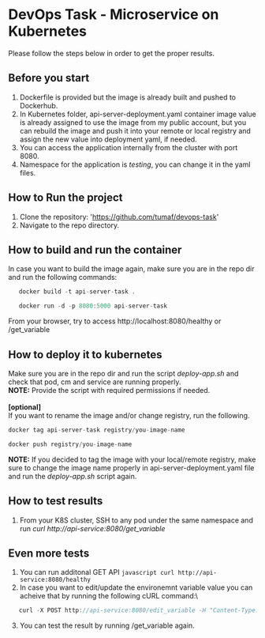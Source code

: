 # DevOps Task - Microservice on Kubernetes

Please follow the steps below in order to get the proper results.

## Before you start
1. Dockerfile is provided but the image is already built and pushed to Dockerhub.
2. In Kubernetes folder, api-server-deployment.yaml container image value is already assigned to use the image from my public account, but you can rebuild the image and push it into your remote or local registry and assign the new value into deployment yaml, if needed.
3. You can access the application internally from the cluster with port 8080.
4. Namespace for the application is *testing*, you can change it in the yaml files.

## How to Run the project
1. Clone the repository: 'https://github.com/tumaf/devops-task'
2. Navigate to the repo directory.

## How to build and run the container
In case you want to build the image again, make sure you are in the repo dir and run the following commands:

```javascript
   docker build -t api-server-task .
```
```javascript
   docker run -d -p 8080:5000 api-server-task
```
From your browser, try to access http://localhost:8080/healthy or /get_variable

## How to deploy it to kubernetes
Make sure you are in the repo dir and run the script *deploy-app.sh* and check that pod, cm and service are running properly.\
**NOTE:** Provide the script with required permissions if needed.\
\
**[optional]**\
If you want to rename the image and/or change registry, run the following.
```javascript
docker tag api-server-task registry/you-image-name
```
```javascript
docker push registry/you-image-name
```
**NOTE:** If you decided to tag the image with your local/remote registry, make sure to change the image name properly in api-server-deployment.yaml file and run the *deploy-app.sh* script again.


## How to test results
1. From your K8S cluster, SSH to any pod under the same namespace and run *curl http://api-service:8080/get_variable*

## Even more tests
1. You can run additonal GET API ```javascript curl http://api-service:8080/healthy ```
2. In case you want to edit/update the environemnt variable value you can acheive that by running the following cURL command:\
```javascript
   curl -X POST http://api-service:8080/edit_variable -H "Content-Type: application/json" -d "{\"value\":\"YOUR_UPDATED_VALUE\"}"
```
3. You can test the result by running /get_variable again.
